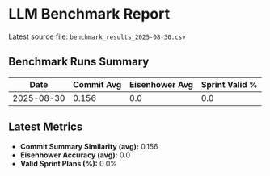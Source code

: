 # LLM Benchmark Report

Latest source file: `benchmark_results_2025-08-30.csv`

## Benchmark Runs Summary

| Date | Commit Avg | Eisenhower Avg | Sprint Valid % |
|------|------------|----------------|----------------|
| 2025-08-30 | 0.156 | 0.0 | 0.0 |

## Latest Metrics

- **Commit Summary Similarity (avg):** 0.156
- **Eisenhower Accuracy (avg):** 0.0
- **Valid Sprint Plans (%):** 0.0%

